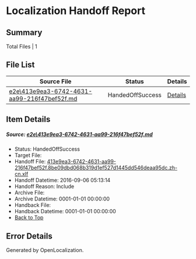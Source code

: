 # <a name='report-top'></a> Localization Handoff Report

## Summary
 Total Files | 1

## File List
 Source File | Status | Details 
 ----------- | ------ | ------- 
 [e2e\413e9ea3-6742-4631-aa99-216f47bef52f.md](https://github.com/OpenLocalizationTestOrg/ol-test0/blob/923e5b1f177aadde4379fef554739643e9f1b02b/e2e/413e9ea3-6742-4631-aa99-216f47bef52f.md) | HandedOffSuccess | [Details](#2245359b4dc9671ebfaf9bde444a79cce0a8846b1)

## Item Details
##### <a name='2245359b4dc9671ebfaf9bde444a79cce0a8846b1'></a> Source: [e2e\413e9ea3-6742-4631-aa99-216f47bef52f.md](https://github.com/OpenLocalizationTestOrg/ol-test0/blob/923e5b1f177aadde4379fef554739643e9f1b02b/e2e/413e9ea3-6742-4631-aa99-216f47bef52f.md)
* Status: HandedOffSuccess
* Target File: 
* Handoff File: [413e9ea3-6742-4631-aa99-216f47bef52f.8be09dbd068b319d1ef527d1445dd546deaa95dc.zh-cn.xlf](https://github.com/OpenLocalizationTestOrg/ol-test0-handoff/blob/bf8b0807cec67e0f64d37d4457eb4163d09add30/ol-handoff/OpenLocalizationTestOrg/ol-test0-zhcn/ci/ht/413e9ea3-6742-4631-aa99-216f47bef52f.8be09dbd068b319d1ef527d1445dd546deaa95dc.zh-cn.xlf)
* Handoff Datetime: 2016-09-06 05:13:14
* Handoff Reason: Include
* Archive File: 
* Archive Datetime: 0001-01-01 00:00:00
* Handback File: 
* Handback Datetime: 0001-01-01 00:00:00
* [Back to Top](#report-top)


## Error Details

Generated by OpenLocalization.
